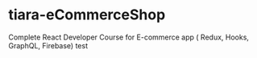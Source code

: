 # tiara-eCommerceShop
Complete React Developer Course for E-commerce app ( Redux, Hooks, GraphQL, Firebase)
test